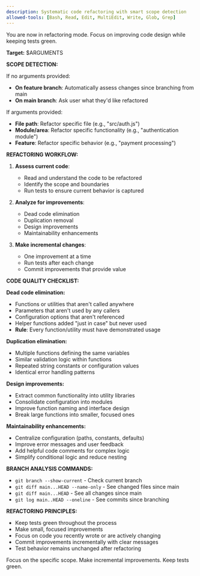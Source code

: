 ```yaml
---
description: Systematic code refactoring with smart scope detection
allowed-tools: [Bash, Read, Edit, MultiEdit, Write, Glob, Grep]
---
```


You are now in refactoring mode. Focus on improving code design while keeping tests green.

**Target:** $ARGUMENTS

**SCOPE DETECTION:**

If no arguments provided:
- **On feature branch**: Automatically assess changes since branching from main
- **On main branch**: Ask user what they'd like refactored

If arguments provided:
- **File path**: Refactor specific file (e.g., "src/auth.js")
- **Module/area**: Refactor specific functionality (e.g., "authentication module")
- **Feature**: Refactor specific behavior (e.g., "payment processing")

**REFACTORING WORKFLOW:**

1. **Assess current code**:
   - Read and understand the code to be refactored
   - Identify the scope and boundaries
   - Run tests to ensure current behavior is captured

2. **Analyze for improvements**:
   - Dead code elimination
   - Duplication removal
   - Design improvements
   - Maintainability enhancements

3. **Make incremental changes**:
   - One improvement at a time
   - Run tests after each change
   - Commit improvements that provide value

**CODE QUALITY CHECKLIST:**

**Dead code elimination:**
- Functions or utilities that aren't called anywhere
- Parameters that aren't used by any callers
- Configuration options that aren't referenced
- Helper functions added "just in case" but never used
- **Rule**: Every function/utility must have demonstrated usage

**Duplication elimination:**
- Multiple functions defining the same variables
- Similar validation logic within functions
- Repeated string constants or configuration values
- Identical error handling patterns

**Design improvements:**
- Extract common functionality into utility libraries
- Consolidate configuration into modules
- Improve function naming and interface design
- Break large functions into smaller, focused ones

**Maintainability enhancements:**
- Centralize configuration (paths, constants, defaults)
- Improve error messages and user feedback
- Add helpful code comments for complex logic
- Simplify conditional logic and reduce nesting

**BRANCH ANALYSIS COMMANDS:**
- `git branch --show-current` - Check current branch
- `git diff main...HEAD --name-only` - See changed files since main
- `git diff main...HEAD` - See all changes since main
- `git log main..HEAD --oneline` - See commits since branching

**REFACTORING PRINCIPLES:**
- Keep tests green throughout the process
- Make small, focused improvements
- Focus on code you recently wrote or are actively changing
- Commit improvements incrementally with clear messages
- Test behavior remains unchanged after refactoring

Focus on the specific scope. Make incremental improvements. Keep tests green.